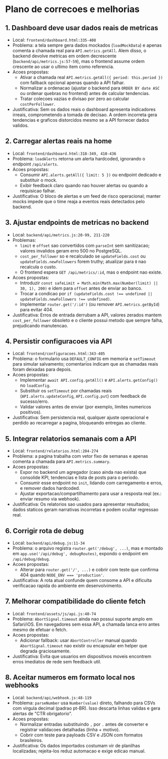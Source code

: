 # Plano de correcoes e melhorias

## 1. Dashboard deve usar dados reais de metricas
- Local: `frontend/dashboard.html:335-408`
- Problema: a tela sempre gera dados mockados (`loadMockData`) e apenas comenta a chamada real para `API.metrics.getAll`. Alem disso, o backend devolve metricas em ordem decrescente (`backend/api/metrics.js:57-59`), mas o frontend assume ordem crescente ao usar o ultimo item como referencia.
- Acoes propostas:
  - Ativar a chamada real `API.metrics.getAll({ period: this.period })` com fallback opcional apenas quando a API falhar.
  - Normalizar a ordenacao (ajustar o backend para `ORDER BY date ASC` ou ordenar quebras no frontend) antes de calcular tendencias.
  - Tratar colecoes vazias e divisao por zero ao calcular `costPerFollower`.
- Justificativa: Sem os dados reais o dashboard apresenta indicadores irreais, comprometendo a tomada de decisao. A ordem incorreta gera tendencias e graficos distorcidos mesmo se a API fornecer dados validos.

## 2. Carregar alertas reais na home
- Local: `frontend/dashboard.html:318-349, 410-436`
- Problema: `loadAlerts` retorna um alerta hardcoded, ignorando o endpoint `/api/alerts`.
- Acoes propostas:
  - Consumir `API.alerts.getAll({ limit: 5 })` ou endpoint dedicado e substituir o mock.
  - Exibir feedback claro quando nao houver alertas ou quando a requisicao falhar.
- Justificativa: O bloco de alertas e um feed de risco operacional; manter mocks impede que o time reaja a eventos reais detectados pelo backend.

## 3. Ajustar endpoints de metricas no backend
- Local: `backend/api/metrics.js:20-99, 211-220`
- Problemas:
  - `limit` e `offset` sao convertidos com `parseInt` sem sanitizacao; valores invalidos geram erro 500 no PostgreSQL.
  - `cost_per_follower` so e recalculado se `updateFields.cost` ou `updateFields.newFollowers` forem truthy; atualizar para `0` nao recalcula o custo.
  - O frontend espera `GET /api/metrics/:id`, mas o endpoint nao existe.
- Acoes propostas:
  - Introduzir `const safeLimit = Math.min(Math.max(Number(limit) || 30, 1), 200)` e idem para `offset` antes de enviar ao banco.
  - Trocar a condicao por `if (updateFields.cost !== undefined || updateFields.newFollowers !== undefined)`.
  - Implementar `router.get('/:id')` (ou remover `API.metrics.getById`) para evitar 404.
- Justificativa: Erros de entrada derrubam a API, valores zerados mantem `cost_per_follower` obsoleto e o cliente possui metodo que sempre falha, prejudicando manutencao.

## 4. Persistir configuracoes via API
- Local: `frontend/configuracoes.html:343-405`
- Problema: o formulario usa `DEFAULT_CONFIG` em memoria e `setTimeout` para simular salvamento; comentarios indicam que as chamadas reais foram deixadas para depois.
- Acoes propostas:
  - Implementar `await API.config.getAll()` e `API.alerts.getConfig()` no `loadConfig`.
  - Substituir os `setTimeout` por chamadas reais (`API.alerts.updateConfig`, `API.config.put`) com feedback de sucesso/erro.
  - Validar valores antes de enviar (por exemplo, limites numericos positivos).
- Justificativa: Sem persistencia real, qualquer ajuste operacional e perdido ao recarregar a pagina, bloqueando entregas ao cliente.

## 5. Integrar relatorios semanais com a API
- Local: `frontend/relatorios.html:204-274`
- Problema: a pagina trabalha com vetor fixo de semanas e apenas comenta a chamada para `API.metrics.summary`.
- Acoes propostas:
  - Expor no backend um agregador (caso ainda nao exista) que consolide KPI, tendencias e lista de posts para o periodo.
  - Consumir esse endpoint no `init`, lidando com carregamento e erros, e remover dados hardcoded.
  - Ajustar exportacao/compartilhamento para usar a resposta real (ex.: enviar resumo via webhook).
- Justificativa: Os relatorios sao usados para apresentar resultados; dados staticos geram narrativas incorretas e podem ocultar regressao real.

## 6. Corrigir rota de debug
- Local: `backend/api/debug.js:11-34`
- Problema: o arquivo registra `router.get('/debug', ...)`, mas e montado em `app.use('/api/debug', debugRoutes)`, expondo o endpoint em `/api/debug/debug`.
- Acoes propostas:
  - Alterar para `router.get('/', ...)` e cobrir com teste que confirma 404 quando `NODE_ENV === 'production'`.
- Justificativa: A rota atual confunde quem consome a API e dificulta verificacao rapida do ambiente em desenvolvimento.

## 7. Melhorar compatibilidade do cliente fetch
- Local: `frontend/assets/js/api.js:40-74`
- Problema: `AbortSignal.timeout` ainda nao possui suporte amplo em Safari/iOS. Em navegadores sem essa API, a chamada lanca erro antes mesmo de efetuar o fetch.
- Acoes propostas:
  - Adicionar fallback: usar `AbortController` manual quando `AbortSignal.timeout` nao existir ou encapsular em helper que degrada graciosamente.
- Justificativa: Evita que usuarios em dispositivos moveis encontrem erros imediatos de rede sem feedback util.

## 8. Aceitar numeros em formato local nos webhooks
- Local: `backend/api/webhook.js:48-119`
- Problema: `parseNumber` usa `Number(value)` direto, falhando para CSVs com virgula decimal (padrao pt-BR). Isso descarta linhas validas e gera alertas de "CTR obrigatorio".
- Acoes propostas:
  - Normalizar entradas substituindo `,` por `.` antes de converter e registrar validacoes detalhadas (linha + motivo).
  - Cobrir com teste para payloads CSV e JSON com formatos brasileiros.
- Justificativa: Os dados importados costumam vir de planilhas localizadas; rejeita-los reduz automacao e exige edicao manual.

